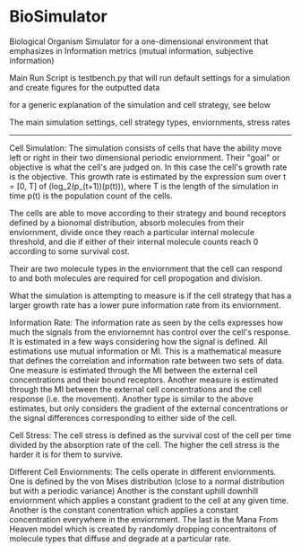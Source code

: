 # BioSimulator
Biological Organism Simulator for a one-dimensional environment that emphasizes in Information metrics (mutual information, subjective information)

Main Run Script is testbench.py that will run default settings for a simulation and create figures for the outputted data

for a generic explanation of the simulation and cell strategy, see below

The main simulation settings, cell strategy types, enviornments, stress rates





-----------------------------------
Cell Simulation:
The simulation consists of cells that have the ability move left or right in their two dimensional periodic enviornment. Their "goal" or objective is what the cell's
are judged on. In this case the cell's growth rate is the objective. This growth rate is estimated by the expression sum over t = [0, T] of (log_2(p_(t+1))(p(t))), 
where T is the length of the simulation in time p(t) is the population count of the cells.

The cells are able to move according to their strategy and bound receptors defined by a bionomal distribution, absorb molecules from their enviornment, divide once they reach a particular internal molecule threshold, and die if either of their internal molecule counts reach 0 according to some survival cost. 

Their are two molecule types in the enviornment that the cell can respond to and both molecules are required for cell propogation and division.

What the simulation is attempting to measure is if the cell strategy that has a larger growth rate has a lower pure information rate from its enviornment.

Information Rate:
The information rate as seen by the cells expresses how much the signals from the enviornemnt has control over the cell's response. It is estimated in a few ways considering how the signal is defined. All estimations use mutual information or MI. This is a mathematical measure that defines the correlation and information rate between two sets of data. One measure is estimated through the MI between the external cell concentrations and their bound receptors. Another measure is estimated through the MI between the external cell concentrations and the cell response (i.e. the movement). Another type is similar to the above estimates, but only considers the gradient of the external concentrations or the signal differences corresponding to either side of the cell.

Cell Stress:
The cell stress is defined as the survival cost of the cell per time divided by the absorption rate of the cell. The higher the cell stress is the harder it is for them to survive.

Different Cell Enviornments:
The cells operate in different enviornments. One is defined by the von Mises distribution (close to a normal distribution but with a periodic variance) Another is the constant uphill downhill enviornment which applies a constant gradient to the cell at any given time. Another is the constant conentration which applies a constant concentration everywhere in the enviornment. The last is the Mana From Heaven model which is created by randomly dropping concentraitons of molecule types that diffuse and degrade at a particular rate.

